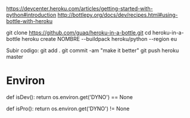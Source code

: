 https://devcenter.heroku.com/articles/getting-started-with-python#introduction
http://bottlepy.org/docs/dev/recipes.html#using-bottle-with-heroku

git clone https://github.com/guaq/heroku-in-a-bottle.git
cd heroku-in-a-bottle
heroku create NOMBRE --buildpack heroku/python --region eu

Subir codigo:
git add .
git commit -am "make it better"
git push heroku master

# Environ
def isDev():
    return os.environ.get('DYNO') == None

def isPro():
    return os.environ.get('DYNO') != None

